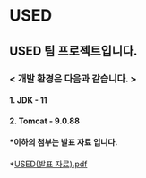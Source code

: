 # USED

## USED 팀 프로젝트입니다.

### < 개발 환경은 다음과 같습니다. >

#### 1. JDK - 11
#### 2. Tomcat - 9.0.88

#### *이하의 첨부는 발표 자료 입니다.

*[USED(발표 자료).pdf](https://github.com/user-attachments/files/15863735/USED.pdf)
